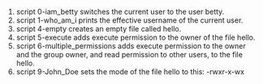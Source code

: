 1. script 0-iam_betty switches the current user to the user betty.
2. script 1-who_am_i prints the effective username of the current user.
3. script 4-empty creates an empty file called hello.
4. script 5-execute adds execute permission to the owner of the file hello.
5. script 6-multiple_permissions adds execute permission to the owner and the group owner, and read permission to other users, to the file hello.
6. script 9-John_Doe sets the mode of the file hello to this: -rwxr-x-wx
